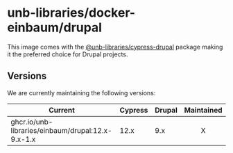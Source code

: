 # unb-libraries/docker-einbaum/drupal
This image comes with the [@unb-libraries/cypress-drupal]('https://github.com/unb-libraries/cypress-drupal') package making it the preferred choice for Drupal projects.

## Versions
We are currently maintaining the following versions:

| Current                                           | Cypress | Drupal | Maintained |
|---------------------------------------------------|---------|--------|:----------:|
| ghcr.io/unb-libraries/einbaum/drupal:12.x-9.x-1.x | 12.x    | 9.x    | X          |
